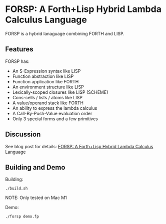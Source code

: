 # FORSP: A Forth+Lisp Hybrid Lambda Calculus Language

FORSP is a hybrid lanaguage combining FORTH and LISP.

## Features

FORSP has:
  - An S-Expression syntax like LISP
  - Function abstraction like LISP
  - Function application like FORTH
  - An environment structure like LISP
  - Lexically-scoped closures like LISP (SCHEME)
  - Cons-cells / lists / atoms like LISP
  - A value/operand stack like FORTH
  - An ability to express the lambda calculus
  - A Call-By-Push-Value evaluation order
  - Only 3 special forms and a few primitives

## Discussion

See blog post for details: [FORSP: A Forth+Lisp Hybrid Lambda Calculus Language](https://xorvoid.com/forsp.html)

## Building and Demo

Building:

```
./build.sh
```

NOTE: Only tested on Mac M1

Demo:

```
./forsp demo.fp
```
